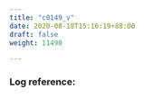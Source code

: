 ```yaml
---
title: "c0149_v"
date: 2020-08-18T15:16:19+88:00
draft: false
weight: 11490

---
```


### Log reference: <no value>

```
